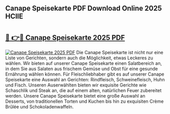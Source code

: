 ## Canape Speisekarte PDF Download Online 2025 HCIlE

# <h2><a href="http://gc9gky.nevu.top/?p=Canape+Speisekarte">🔗 👉🔴 Canape Speisekarte 2025 PDF</a></h2>

[![Canape Speisekarte 2025 PDF](https://i.imgur.com/dBaPXMq.png)](http://gc9gky.nevu.top/?p=Canape+Speisekarte)
Die Canape Speisekarte ist nicht nur eine Liste von Gerichten, sondern auch die Möglichkeit, etwas Leckeres zu wählen. Wir bieten auf unserer Canape Speisekarte einen Salatbereich an, in dem Sie aus Salaten aus frischem Gemüse und Obst für eine gesunde Ernährung wählen können. Für Fleischliebhaber gibt es auf unserer Canape Speisekarte eine Auswahl an Gerichten: Rindfleisch, Schweinefleisch, Huhn und Fisch. Unseren Auserwählten bieten wir exquisite Gerichte wie Schaschlik und Steak an, die auf einem alten, natürlichen Feuer zubereitet werden. Unsere Canape Speisekarte bietet eine große Auswahl an Desserts, von traditionellen Torten und Kuchen bis hin zu exquisiten Crème Brûlée und Schokoladenwaffeln.
